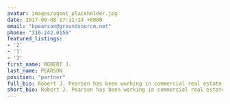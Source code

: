 ```yaml
---
avatar: images/agent_placeholder.jpg
date: 2017-09-08 17:11:24 +0000
email: "bpearson@groundsource.net"
phone: "310.242.0156"
featured_listings:
- '2'
- '1'
- '3'
first_name: ROBERT J.
last_name: PEARSON
position: "partner"
full_bio: Robert J. Pearson has been working in commercial real estate in Southern California for 26 years. His clients have included Blackstone/Equity Office and Cornerstone Real Estate Advisor. He was responsible for leasing the 2.2 million square foot Century Plaza Towers, the 1.1 million square foot Water Garden, as well as promoting the redevelopment of 2000 Avenue of the Stars (formerly the ABC Entertainment Center).
short_bio: Robert J. Pearson has been working in commercial real estate in Southern California for 26 years.
---
```


